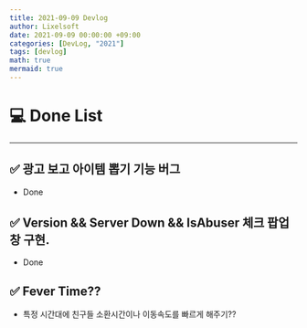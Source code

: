 ```yaml
---
title: 2021-09-09 Devlog                      
author: Lixelsoft
date: 2021-09-09 00:00:00 +09:00
categories: [DevLog, "2021"]
tags: [devlog]           
math: true
mermaid: true
---
```


# 💻 Done List
---

## ✅ 광고 보고 아이템 뽑기 기능 버그
- Done

## ✅ Version && Server Down && IsAbuser 체크 팝업창 구현.
- Done

## ✅ Fever Time??
- 특정 시간대에 친구들 소환시간이나 이동속도를 빠르게 해주기??








